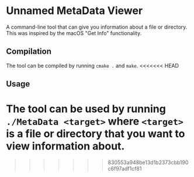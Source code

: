 # Unnamed MetaData Viewer

A command-line tool that can give you information about a file or directory. This was inspired by the macOS "Get Info" functionality.

## Compilation
The tool can be compiled by running `cmake .` and `make`.
<<<<<<< HEAD

## Usage
The tool can be used by running `./MetaData <target>` where `<target>` is a file or directory that you want to view information about.
=======
>>>>>>> 830553a948be13d1b2373cbb190c6f97adf1cf81
